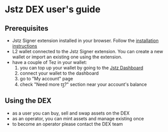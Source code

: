 # Jstz DEX user's guide

## Prerequisites
- Jstz Signer extension installed in your browser. Follow the [installation instructions](https://github.com/jstz-dev/dev-wallet/blob/main/README.md)
- L2 wallet connected to the Jstz Signer extension. You can create a new wallet or import an existing one using the extension.
- have a couple of Tez in your wallet:
  1. you can top up your wallet by going to the [Jstz Dashboard](https://privatenet.dashboard.jstz.info/)
  2. connect your wallet to the dashboard
  3. go to "My account" page
  4. check "Need more ꜩ?" section near your account's balance

## Using the DEX

- as a user you can buy, sell and swap assets on the DEX
- as an operator, you can mint assets and manage existing once
- to become an operator please contact the DEX team 